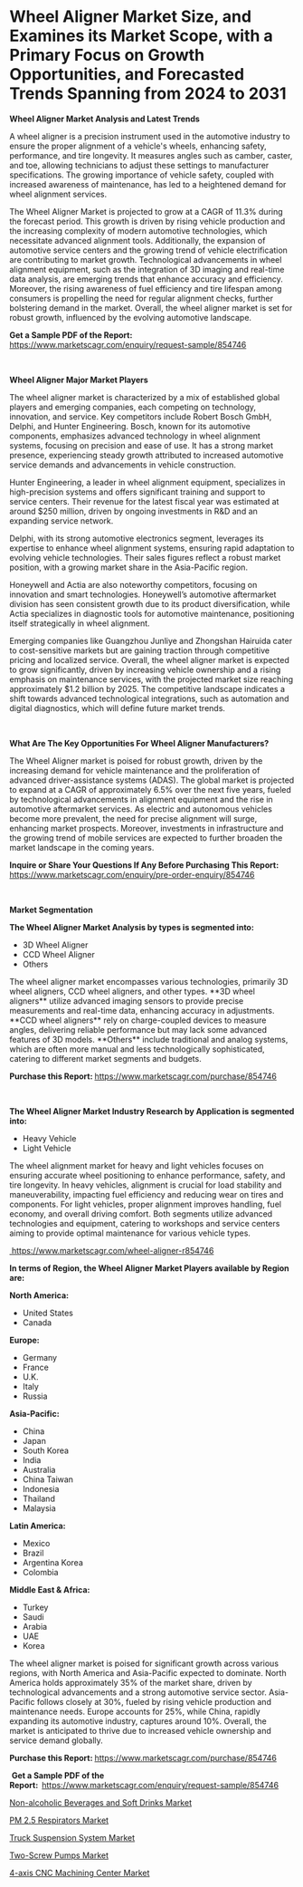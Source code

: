 <p><h1>Wheel Aligner Market Size, and Examines its Market Scope, with a Primary Focus on Growth Opportunities, and Forecasted Trends Spanning from 2024 to 2031</h1></p><p><strong>Wheel Aligner Market Analysis and Latest Trends</strong></p>
<p><p>A wheel aligner is a precision instrument used in the automotive industry to ensure the proper alignment of a vehicle's wheels, enhancing safety, performance, and tire longevity. It measures angles such as camber, caster, and toe, allowing technicians to adjust these settings to manufacturer specifications. The growing importance of vehicle safety, coupled with increased awareness of maintenance, has led to a heightened demand for wheel alignment services.</p><p>The Wheel Aligner Market is projected to grow at a CAGR of 11.3% during the forecast period. This growth is driven by rising vehicle production and the increasing complexity of modern automotive technologies, which necessitate advanced alignment tools. Additionally, the expansion of automotive service centers and the growing trend of vehicle electrification are contributing to market growth. Technological advancements in wheel alignment equipment, such as the integration of 3D imaging and real-time data analysis, are emerging trends that enhance accuracy and efficiency. Moreover, the rising awareness of fuel efficiency and tire lifespan among consumers is propelling the need for regular alignment checks, further bolstering demand in the market. Overall, the wheel aligner market is set for robust growth, influenced by the evolving automotive landscape.</p></p>
<p><strong>Get a Sample PDF of the Report:&nbsp;</strong> <a href="https://www.marketscagr.com/enquiry/request-sample/854746?utm_campaign=1610&utm_medium=2&utm_source=Github&utm_content=ia&utm_term=02112024&utm_id=wheel-aligner">https://www.marketscagr.com/enquiry/request-sample/854746</a></p>
<p>&nbsp;</p>
<p><strong>Wheel Aligner Major Market Players</strong></p>
<p><p>The wheel aligner market is characterized by a mix of established global players and emerging companies, each competing on technology, innovation, and service. Key competitors include Robert Bosch GmbH, Delphi, and Hunter Engineering. Bosch, known for its automotive components, emphasizes advanced technology in wheel alignment systems, focusing on precision and ease of use. It has a strong market presence, experiencing steady growth attributed to increased automotive service demands and advancements in vehicle construction.</p><p>Hunter Engineering, a leader in wheel alignment equipment, specializes in high-precision systems and offers significant training and support to service centers. Their revenue for the latest fiscal year was estimated at around $250 million, driven by ongoing investments in R&D and an expanding service network.</p><p>Delphi, with its strong automotive electronics segment, leverages its expertise to enhance wheel alignment systems, ensuring rapid adaptation to evolving vehicle technologies. Their sales figures reflect a robust market position, with a growing market share in the Asia-Pacific region.</p><p>Honeywell and Actia are also noteworthy competitors, focusing on innovation and smart technologies. Honeywell’s automotive aftermarket division has seen consistent growth due to its product diversification, while Actia specializes in diagnostic tools for automotive maintenance, positioning itself strategically in wheel alignment.</p><p>Emerging companies like Guangzhou Junliye and Zhongshan Hairuida cater to cost-sensitive markets but are gaining traction through competitive pricing and localized service. Overall, the wheel aligner market is expected to grow significantly, driven by increasing vehicle ownership and a rising emphasis on maintenance services, with the projected market size reaching approximately $1.2 billion by 2025. The competitive landscape indicates a shift towards advanced technological integrations, such as automation and digital diagnostics, which will define future market trends.</p></p>
<p>&nbsp;</p>
<p><strong>What Are The Key Opportunities For Wheel Aligner Manufacturers?</strong></p>
<p><p>The Wheel Aligner market is poised for robust growth, driven by the increasing demand for vehicle maintenance and the proliferation of advanced driver-assistance systems (ADAS). The global market is projected to expand at a CAGR of approximately 6.5% over the next five years, fueled by technological advancements in alignment equipment and the rise in automotive aftermarket services. As electric and autonomous vehicles become more prevalent, the need for precise alignment will surge, enhancing market prospects. Moreover, investments in infrastructure and the growing trend of mobile services are expected to further broaden the market landscape in the coming years.</p></p>
<p><strong>Inquire or Share Your Questions If Any Before Purchasing This Report:</strong> <a href="https://www.marketscagr.com/enquiry/pre-order-enquiry/854746?utm_campaign=1610&utm_medium=2&utm_source=Github&utm_content=ia&utm_term=02112024&utm_id=wheel-aligner">https://www.marketscagr.com/enquiry/pre-order-enquiry/854746</a></p>
<p>&nbsp;</p>
<p><strong>Market Segmentation</strong></p>
<p><strong>The Wheel Aligner Market Analysis by types is segmented into:</strong></p>
<p><ul><li>3D Wheel Aligner</li><li>CCD Wheel Aligner</li><li>Others</li></ul></p>
<p><p>The wheel aligner market encompasses various technologies, primarily 3D wheel aligners, CCD wheel aligners, and other types. **3D wheel aligners** utilize advanced imaging sensors to provide precise measurements and real-time data, enhancing accuracy in adjustments. **CCD wheel aligners** rely on charge-coupled devices to measure angles, delivering reliable performance but may lack some advanced features of 3D models. **Others** include traditional and analog systems, which are often more manual and less technologically sophisticated, catering to different market segments and budgets.</p></p>
<p><strong>Purchase this Report:&nbsp;</strong><a href="https://www.marketscagr.com/purchase/854746?utm_campaign=1610&utm_medium=2&utm_source=Github&utm_content=ia&utm_term=02112024&utm_id=wheel-aligner">https://www.marketscagr.com/purchase/854746</a></p>
<p>&nbsp;</p>
<p><strong>The Wheel Aligner Market Industry Research by Application is segmented into:</strong></p>
<p><ul><li>Heavy Vehicle</li><li>Light Vehicle</li></ul></p>
<p><p>The wheel alignment market for heavy and light vehicles focuses on ensuring accurate wheel positioning to enhance performance, safety, and tire longevity. In heavy vehicles, alignment is crucial for load stability and maneuverability, impacting fuel efficiency and reducing wear on tires and components. For light vehicles, proper alignment improves handling, fuel economy, and overall driving comfort. Both segments utilize advanced technologies and equipment, catering to workshops and service centers aiming to provide optimal maintenance for various vehicle types.</p></p>
<p><a href="https://www.marketscagr.com/wheel-aligner-r854746?utm_campaign=1610&utm_medium=2&utm_source=Github&utm_content=ia&utm_term=02112024&utm_id=wheel-aligner">&nbsp;https://www.marketscagr.com/wheel-aligner-r854746</a></p>
<p><strong>In terms of Region, the Wheel Aligner Market Players available by Region are:</strong></p>
<p>
    <p> <strong> North America: </strong>
        <ul>
            <li>United States</li>
            <li>Canada</li>
        </ul>
        </p> 
    <p> <strong> Europe: </strong>
        <ul>
            <li>Germany</li>
            <li>France</li>
            <li>U.K.</li>
            <li>Italy</li>
            <li>Russia</li>
        </ul>
        </p> 
    <p> <strong> Asia-Pacific: </strong>
        <ul>
            <li>China</li>
            <li>Japan</li>
            <li>South Korea</li>
            <li>India</li>
            <li>Australia</li>
            <li>China Taiwan</li>
            <li>Indonesia</li>
            <li>Thailand</li>
            <li>Malaysia</li>
        </ul>
        </p> 
    <p> <strong> Latin America: </strong>
        <ul>
            <li>Mexico</li>
            <li>Brazil</li>
            <li>Argentina Korea</li>
            <li>Colombia</li>
        </ul>
        </p> 
    <p> <strong> Middle East & Africa: </strong>
        <ul>
            <li>Turkey</li>
            <li>Saudi</li>
            <li>Arabia</li>
            <li>UAE</li>
            <li>Korea</li>
        </ul>
    </p>
    </p>
<p><p>The wheel aligner market is poised for significant growth across various regions, with North America and Asia-Pacific expected to dominate. North America holds approximately 35% of the market share, driven by technological advancements and a strong automotive service sector. Asia-Pacific follows closely at 30%, fueled by rising vehicle production and maintenance needs. Europe accounts for 25%, while China, rapidly expanding its automotive industry, captures around 10%. Overall, the market is anticipated to thrive due to increased vehicle ownership and service demand globally.</p></p>
<p><strong>Purchase this Report: </strong><a href="https://www.marketscagr.com/purchase/854746?utm_campaign=1610&utm_medium=2&utm_source=Github&utm_content=ia&utm_term=02112024&utm_id=wheel-aligner">https://www.marketscagr.com/purchase/854746</a></p>
<p>&nbsp;<strong>Get a Sample PDF of the Report:&nbsp;&nbsp;</strong><a href="https://www.marketscagr.com/enquiry/request-sample/854746?utm_campaign=1610&utm_medium=2&utm_source=Github&utm_content=ia&utm_term=02112024&utm_id=wheel-aligner">https://www.marketscagr.com/enquiry/request-sample/854746</a></p>
<p><strong></strong></p>
<p><p><a href="https://www.linkedin.com/pulse/surfing-non-alcoholic-beverages-soft-drinks-wave-riding-market-knmzf?utm_campaign=1610&utm_medium=2&utm_source=Github&utm_content=ia&utm_term=02112024&utm_id=wheel-aligner">Non-alcoholic Beverages and Soft Drinks Market</a></p><p><a href="https://www.linkedin.com/pulse/pm-25-respirators-market-innovations-trends-comprehensive-study-i3kge?utm_campaign=1610&utm_medium=2&utm_source=Github&utm_content=ia&utm_term=02112024&utm_id=wheel-aligner">PM 2.5 Respirators Market</a></p><p><a href="https://github.com/abbislposival/Market-Research-Report-List-1/blob/main/truck-suspension-system-market.md?utm_campaign=1610&utm_medium=2&utm_source=Github&utm_content=ia&utm_term=02112024&utm_id=wheel-aligner">Truck Suspension System Market</a></p><p><a href="https://www.linkedin.com/pulse/two-screw-pumps-market-ecosystem-competitive-landscape-strategic-g4coc?utm_campaign=1610&utm_medium=2&utm_source=Github&utm_content=ia&utm_term=02112024&utm_id=wheel-aligner">Two-Screw Pumps Market</a></p><p><a href="https://www.linkedin.com/pulse/future-trends-global-4-axis-cnc-machining-center-market-insights-7dwkc?utm_campaign=1610&utm_medium=2&utm_source=Github&utm_content=ia&utm_term=02112024&utm_id=wheel-aligner">4-axis CNC Machining Center Market</a></p></p>